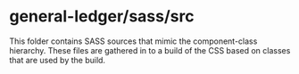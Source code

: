 # general-ledger/sass/src

This folder contains SASS sources that mimic the component-class hierarchy. These files
are gathered in to a build of the CSS based on classes that are used by the build.
